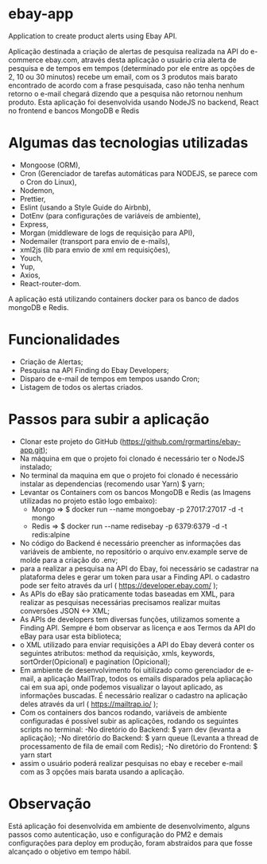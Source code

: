 # ebay-app
Application to create product alerts using Ebay API.

Aplicação destinada a criação de alertas de pesquisa realizada na API do e-commerce ebay.com, através desta aplicação o usuário cria alerta de pesquisa e de tempos em tempos (determinado por ele entre as opções de 2, 10 ou 30 minutos) recebe um email, com os 3 produtos mais barato encontrado de acordo com a frase pesquisada, caso não tenha nenhum retorno o e-mail chegará dizendo que a pesquisa não retornou nenhum produto.
Esta aplicação foi desenvolvida usando NodeJS no backend, React no frontend e bancos MongoDB e Redis

# Algumas das tecnologias utilizadas
 - Mongoose (ORM),
 - Cron (Gerenciador de tarefas automáticas para NODEJS, se parece com o Cron do Linux),
 - Nodemon,
 - Prettier,
 - Eslint (usando a Style Guide do Airbnb),
 - DotEnv (para configurações de variáveis de ambiente),
 - Express,
 - Morgan (middleware de logs de requisição para API),
 - Nodemailer (transport para envio de e-mails),
 - xml2js (lib para envio de xml em requisições),
 - Youch,
 - Yup,
 - Axios,
 - React-router-dom.
 
A aplicação está utilizando containers docker para os banco de dados mongoDB e Redis.

# Funcionalidades
- Criação de Alertas;
- Pesquisa na API Finding do Ebay Developers;
- Disparo de e-mail de tempos em tempos usando Cron;
- Listagem de todos os alertas criados.

# Passos para subir a aplicação

- Clonar este projeto do GitHub (https://github.com/rgrmartins/ebay-app.git);
- Na máquina em que o projeto foi clonado é necessário ter o NodeJS instalado;
- No terminal da maquina em que o projeto foi clonado é necessário instalar as dependencias (recomendo usar Yarn) $ yarn;
- Levantar os Containers com os bancos MongoDB e Redis (as Imagens utilizadas no projeto estão logo embaixo):
	- Mongo => $ docker run --name mongoebay -p 27017:27017 -d -t mongo
	- Redis => $ docker run --name redisebay -p 6379:6379 -d -t redis:alpine
- No código do Backend é necessário preencher as informações das variáveis de ambiente, no repositório o arquivo env.example serve de molde para a criação do .env;
- para a realizar a pesquisa na API do Ebay, foi necessário se cadastrar na plataforma deles e gerar um token para usar a Finding API. o cadastro pode ser feito através da url ( https://developer.ebay.com/ );
- As APIs do eBay são praticamente todas baseadas em XML, para realizar as pesquisas necessárias precisamos realizar muitas conversões JSON <-> XML;
- As APIs de developers tem diversas funções, utilizamos somente a Finding API. Sempre é bom observar as licença e aos Termos da API do eBay para usar esta biblioteca;
- o XML utilizado para enviar requisições a API do Ebay deverá conter os seguintes atributos: method da requisição, xmls, keywords, sortOrder(Opicional) e pagination (Opicional);
- Em ambiente de desenvolvimento foi uitilizado como gerenciador de e-mail, a aplicação MailTrap, todos os emails disparados pela apliacação cai em sua api, onde podemos visualizar o layout aplicado, as informações buscadas. É necessário realizar o cadastro na aplicação deles através da url ( https://mailtrap.io/ );
- Com os containers dos bancos rodando, variáveis de ambiente configuradas é possível subir as aplicações, rodando os seguintes scripts no terminal:
	-No diretório do Backend: $ yarn dev (levanta a aplicação);
	-No diretório do Backend: $ yarn queue (Levanta a thread de processamento de fila de email com Redis);
	-No diretório do Frontend: $ yarn start
- assim o usuário poderá realizar pesquisas no ebay e receber e-mail com as 3 opções mais barata usando a aplicação.

# Observação
Está aplicação foi desenvolvida em ambiente de desenvolvimento, alguns passos como autenticação, uso e configuração do PM2 e demais configurações para deploy em produção, foram abstraidos para que fosse alcançado o objetivo em tempo hábil.
